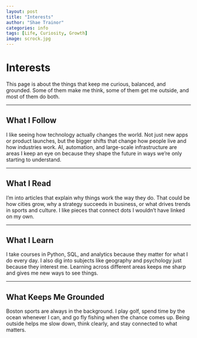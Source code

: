 ```yaml
---
layout: post
title: "Interests"
author: "Shae Trainor"
categories: info
tags: [Life, Curiosity, Growth]
image: scrock.jpg
---
```


# Interests

This page is about the things that keep me curious, balanced, and grounded. Some of them make me think, some of them get me outside, and most of them do both.

---

## What I Follow
I like seeing how technology actually changes the world. Not just new apps or product launches, but the bigger shifts that change how people live and how industries work. AI, automation, and large-scale infrastructure are areas I keep an eye on because they shape the future in ways we’re only starting to understand.

---

## What I Read
I’m into articles that explain why things work the way they do. That could be how cities grow, why a strategy succeeds in business, or what drives trends in sports and culture. I like pieces that connect dots I wouldn’t have linked on my own.

---

## What I Learn
I take courses in Python, SQL, and analytics because they matter for what I do every day. I also dig into subjects like geography and psychology just because they interest me. Learning across different areas keeps me sharp and gives me new ways to see things.

---

## What Keeps Me Grounded
Boston sports are always in the background. I play golf, spend time by the ocean whenever I can, and go fly fishing when the chance comes up. Being outside helps me slow down, think clearly, and stay connected to what matters.
